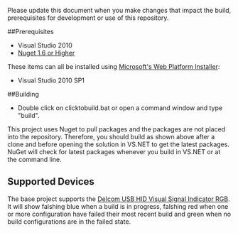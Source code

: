 Please update this document when you make changes that impact the build, prerequisites for development or use of this repository.

##Prerequisites

* Visual Studio 2010
* [Nuget 1.6 or Higher](http://www.nuget.org)

These items can all be installed using [Microsoft's Web Platform Installer](http://www.microsoft.com/web/downloads/platform.aspx):

* Visual Studio 2010 SP1

##Building

* Double click on clicktobuild.bat or open a command window and type "build<return>".

This project uses Nuget to pull packages and the packages are not placed into the repository.  Therefore, you should build as shown above after a clone and before opening the solution in VS.NET to get the latest packages.  NuGet will check for latest packages whenever you build in VS.NET or at the command line.  

## Supported Devices

The base project supports the [Delcom USB HID Visual Signal Indicator RGB](http://www.delcomproducts.com/products_USBLMP.asp).  It will show falshing blue when a build is in progress, falshing red when one or more configuration have failed their most recent build and green when no build configurations are in the failed state.